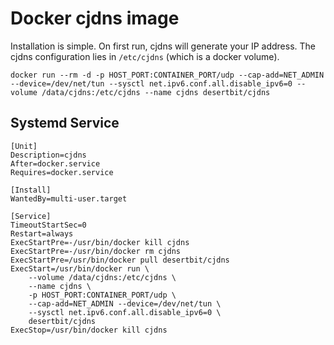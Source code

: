 # Docker cjdns image

Installation is simple. On first run, cjdns will generate your IP
address. The cjdns configuration lies in `/etc/cjdns` (which is a
docker volume).

    docker run --rm -d -p HOST_PORT:CONTAINER_PORT/udp --cap-add=NET_ADMIN --device=/dev/net/tun --sysctl net.ipv6.conf.all.disable_ipv6=0 --volume /data/cjdns:/etc/cjdns --name cjdns desertbit/cjdns

## Systemd Service

```
[Unit]
Description=cjdns
After=docker.service
Requires=docker.service

[Install]
WantedBy=multi-user.target

[Service]
TimeoutStartSec=0
Restart=always
ExecStartPre=-/usr/bin/docker kill cjdns
ExecStartPre=-/usr/bin/docker rm cjdns
ExecStartPre=/usr/bin/docker pull desertbit/cjdns
ExecStart=/usr/bin/docker run \
    --volume /data/cjdns:/etc/cjdns \
    --name cjdns \
    -p HOST_PORT:CONTAINER_PORT/udp \
    --cap-add=NET_ADMIN --device=/dev/net/tun \
    --sysctl net.ipv6.conf.all.disable_ipv6=0 \
    desertbit/cjdns
ExecStop=/usr/bin/docker kill cjdns
```